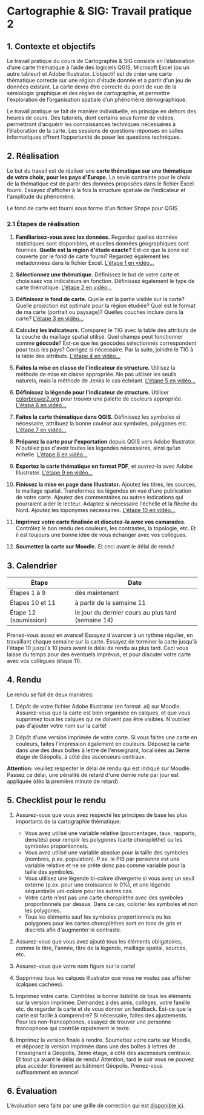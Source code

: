 # Cartographie & SIG: Travail pratique 2## 1. Contexte et objectifsLe travail pratique du cours de Cartographie & SIG consiste en l’élaboration d’une carte thématique à l’aide des logiciels QGIS, Microsoft Excel (ou un autre tableur) et Adobe Illustrator. L’objectif est de créer une carte thématique correcte sur une région d'étude donnée et à partir d'un jeu de données existant. La carte devra être correcte du point de vue de la sémiologie graphique et des règles de cartographie, et permettre l'exploration de l’organisation spatiale d’un phénomène démographique.Le travail pratique se fait de manière individuelle, en principe en dehors des heures de cours. Des tutoriels, dont certains sous forme de vidéos, permettront d’acquérir les connaissances techniques nécessaires à l’élaboration de la carte. Les sessions de questions-réponses en salles informatiques offrent l’opportunité de poser les questions techniques.## 2.	RéalisationLe but du travail est de réaliser une **carte thématique sur une thématique de votre choix, pour les pays d'Europe.** La seule contrainte pour le choix de la thématique est de partir des données proposées dans le fichier Excel fourni. Essayez d'afficher à la fois la structure spatiale de l'indicateur et l'amplitude du phénomène.Le fond de carte est fourni sous forme d'un fichier Shape pour QGIS.### 2.1 Étapes de réalisation1. **Familiarisez-vous avec les données.** Regardez quelles données statistiques sont disponibles, et quelles données géographiques sont fournies. **Quelle est la région d'étude exacte?** Est-ce que la zone est couverte par le fond de carte fourni? Regardez également les métadonnées dans le fichier Excel. [L'étape 1 en vidéo...](https://youtu.be/h99J-xgdgLI)2. **Sélectionnez une thématique.** Définissez le but de votre carte et choisissez vos indicateurs en fonction. Définissez également le type de carte thématique. [L'étape 2 en vidéo...](https://youtu.be/qjvVAz0oFaU)3. **Définissez le fond de carte.** Quelle est la partie visible sur la carte? Quelle projection est optimale pour la région étudiée? Quel est le format de ma carte (portrait ou paysage)? Quelles couches inclure dans la carte? [L'étape 3 en vidéo...](https://youtu.be/6hJUB0rBcK4)4. **Calculez les indicateurs.** Comparez le TIG avec la table des attributs de la couche du maillage spatial utilisé. Quel champs peut fonctionner comme **géocode**? Est-ce que les géocodes sélectionnés correspondent pour tous les pays? Corrigez si nécessaire. Par la suite, joindre le TIG à la table des attributs. [L'étape 4 en vidéo...](https://youtu.be/5DbfnNqA4SQ)5. **Faites la mise en classe de l'indicateur de structure.** Utilisez la méthode de mise en classe appropriée. Ne pas utiliser les seuils naturels, mais la méthode de Jenks le cas échéant. [L'étape 5 en vidéo...](https://youtu.be/gmI1Dqx2bRo)6. **Définissez la légende pour l'indicateur de structure.** Utiliser [colorbrewer2.org](http://colorbrewer2.org) pour trouver une palette de couleurs appropriée. [L'étape 6 en vidéo...](https://youtu.be/kauMUSKrzqg)7. **Faites la carte thématique dans QGIS.** Définissez les symboles si nécessaire, attribuez la bonne couleur aux symboles, polygones etc. [L'étape 7 en vidéo...](https://youtu.be/rBPu6d8qwiA)8. **Préparez la carte pour l'exportation** depuis QGIS vers Adobe Illustrator. N'oubliez pas d'avoir toutes les légendes nécessaires, ainsi qu'un échelle. [L'étape 8 en vidéo...](https://youtu.be/aN9C5QWqbR0)9. **Exportez la carte thématique en format PDF**, et ouvrez-la avec Adobe Illustrator. [L'étape 9 en vidéo...](https://youtu.be/9VuX1ZheqtA)10. **Finissez la mise en page dans Illustrator.** Ajoutez les titres, les sources, le maillage spatial. Transformez les légendes en vue d'une publication de votre carte. Ajoutez des commentaires ou autres indications qui pourraient aider le lecteur. Adaptez si nécessaire l'échelle et la flèche du Nord. Ajoutez les toponymes nécessaires. [L'étape 10 en vidéo...](https://youtu.be/Q_ssgpZ_v5Q)11. **Imprimez votre carte finalisée et discutez-la avec vos camarades.** Contrôlez le bon rendu des couleurs, les contrastes, la topologie, etc. Et il est toujours une bonne idée de vous échanger avec vos collègues.12. **Soumettez la carte sur Moodle.** Et ceci avant le délai de rendu!## 3. Calendrier|Étape       | Date ||------------|------|| Étapes 1 à 9 | dès maintenant || Étapes 10 et 11 | à partir de la semaine 11 || Étape 12 (soumission) | le jour du dernier cours au plus tard (semaine 14) |Prenez-vous assez en avance! Essayez d'avancer à un rythme régulier, en travaillant chaque semaine sur la carte. Essayez de terminer la carte jusqu'à l'étape 10 jusqu'à 10 jours avant le délai de rendu au plus tard. Ceci vous laisse du temps pour des éventuels imprévus, et pour discuter votre carte avec vos collègues (étape 11).## 4. RenduLe rendu se fait de deux manières:1. Dépôt de votre fichier Adobe Illustrator (en format .ai) sur Moodle. Assurez-vous que la carte est bien organisée en calques, et que vous supprimez tous les calques qui ne doivent pas être visibles. N'oubliez pas d'ajouter votre nom sur la carte!2. Dépôt d'une version imprimée de votre carte. Si vous faites une carte en couleurs, faites l'impression également en couleurs. Déposez la carte dans une des deux boîtes à lettre de l'enseignant, localisées au 3ème étage de Géopolis, à côté des ascenseurs centraux.**Attention:** veuillez respecter le délai de rendu qui est indiqué sur Moodle. Passez ce délai, une pénalité de retard d'une demie note par jour est appliquée (dès la première minute de retard).## 5. Checklist pour le rendu

1. Assurez-vous que vous avez respecté les principes de base les plus importants de la cartographie thématique:
	- Vous avez utilisé une variable relative (pourcentages, taux, rapports, densités) pour remplir les polygones (carte choroplèthe) ou les symboles proportionnels.
	- Vous avez utilisé une variable absolue pour la taille des symboles (nombres, p.ex. population). P.ex. le PIB par personne est une variable relative et ne se prête donc pas comme variable pour la taille des symboles.
	- Vous utilisez une légende bi-colore divergente si vous avez un seuil externe (p.ex. pour une croissance le 0%), et une légende séquentielle uni-colore pour les autres cas.
	- Votre carte n'est pas une carte choroplèthe avec des symboles proportionnels par dessus. Dans ce cas, colorier les symboles et non les polygones.
	- Tous les éléments sauf les symboles proportionnels ou les polygones pour les cartes choroplèthes sont en tons de gris et discrets afin d'augmenter le contraste.

2. Assurez-vous que vous avez ajouté tous les éléments obligatoires, comme le titre, l'année, titre de la légende, maillage spatial, sources, etc.

3. Assurez-vous que votre nom figure sur la carte!

4. Supprimez tous les calques Illustrator que vous ne voulez pas afficher (calques cachées).

5. Imprimez votre carte. Contrôlez la bonne lisibilité de tous les éléments sur la version imprimée. Demandez à des amis, collèges, votre famille etc. de regarder la carte et de vous donner un feedback. Est-ce que la carte est facile à comprendre? Si nécessaire, faites des ajustements. Pour les non-francophones, essayez de trouver une personne francophone qui contrôle rapidement le texte.

6. Imprimez la version finale à rendre. Soumettez votre carte sur Moodle, et déposez la version imprimée dans une des boîtes à lettres de l'enseignant à Géopolis, 3ème étage, à côté des ascenseurs centraux. Et tout ça avant le délai de rendu! Attention, tard le soir vous ne pouvez plus accéder librement au bâtiment Géopolis. Prenez-vous suffisamment en avance!


## 6. Évaluation

L'évaluation sera faite par une grille de correction qui est [disponible ici](https://docs.google.com/spreadsheets/d/1isTT-3XlaSGlc5opU52LZL6dUKrrNHM7Bkn5HKR3SRE).
